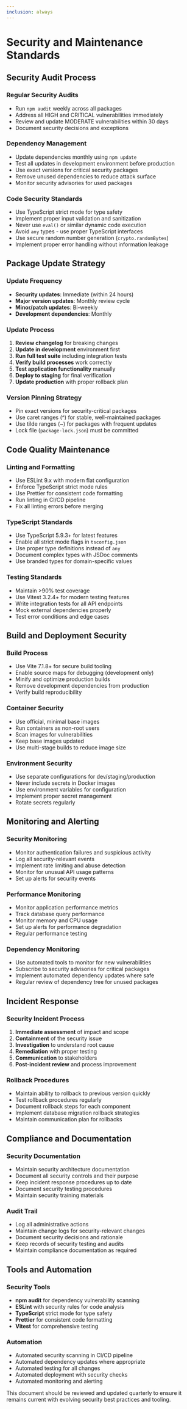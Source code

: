 ```yaml
---
inclusion: always
---
```


# Security and Maintenance Standards

## Security Audit Process

### Regular Security Audits
- Run `npm audit` weekly across all packages
- Address all HIGH and CRITICAL vulnerabilities immediately
- Review and update MODERATE vulnerabilities within 30 days
- Document security decisions and exceptions

### Dependency Management
- Update dependencies monthly using `npm update`
- Test all updates in development environment before production
- Use exact versions for critical security packages
- Remove unused dependencies to reduce attack surface
- Monitor security advisories for used packages

### Code Security Standards
- Use TypeScript strict mode for type safety
- Implement proper input validation and sanitization
- Never use `eval()` or similar dynamic code execution
- Avoid `any` types - use proper TypeScript interfaces
- Use secure random number generation (`crypto.randomBytes`)
- Implement proper error handling without information leakage

## Package Update Strategy

### Update Frequency
- **Security updates**: Immediate (within 24 hours)
- **Major version updates**: Monthly review cycle
- **Minor/patch updates**: Bi-weekly
- **Development dependencies**: Monthly

### Update Process
1. **Review changelog** for breaking changes
2. **Update in development** environment first
3. **Run full test suite** including integration tests
4. **Verify build processes** work correctly
5. **Test application functionality** manually
6. **Deploy to staging** for final verification
7. **Update production** with proper rollback plan

### Version Pinning Strategy
- Pin exact versions for security-critical packages
- Use caret ranges (^) for stable, well-maintained packages
- Use tilde ranges (~) for packages with frequent updates
- Lock file (`package-lock.json`) must be committed

## Code Quality Maintenance

### Linting and Formatting
- Use ESLint 9.x with modern flat configuration
- Enforce TypeScript strict mode rules
- Use Prettier for consistent code formatting
- Run linting in CI/CD pipeline
- Fix all linting errors before merging

### TypeScript Standards
- Use TypeScript 5.9.3+ for latest features
- Enable all strict mode flags in `tsconfig.json`
- Use proper type definitions instead of `any`
- Document complex types with JSDoc comments
- Use branded types for domain-specific values

### Testing Standards
- Maintain >90% test coverage
- Use Vitest 3.2.4+ for modern testing features
- Write integration tests for all API endpoints
- Mock external dependencies properly
- Test error conditions and edge cases

## Build and Deployment Security

### Build Process
- Use Vite 7.1.8+ for secure build tooling
- Enable source maps for debugging (development only)
- Minify and optimize production builds
- Remove development dependencies from production
- Verify build reproducibility

### Container Security
- Use official, minimal base images
- Run containers as non-root users
- Scan images for vulnerabilities
- Keep base images updated
- Use multi-stage builds to reduce image size

### Environment Security
- Use separate configurations for dev/staging/production
- Never include secrets in Docker images
- Use environment variables for configuration
- Implement proper secret management
- Rotate secrets regularly

## Monitoring and Alerting

### Security Monitoring
- Monitor authentication failures and suspicious activity
- Log all security-relevant events
- Implement rate limiting and abuse detection
- Monitor for unusual API usage patterns
- Set up alerts for security events

### Performance Monitoring
- Monitor application performance metrics
- Track database query performance
- Monitor memory and CPU usage
- Set up alerts for performance degradation
- Regular performance testing

### Dependency Monitoring
- Use automated tools to monitor for new vulnerabilities
- Subscribe to security advisories for critical packages
- Implement automated dependency updates where safe
- Regular review of dependency tree for unused packages

## Incident Response

### Security Incident Process
1. **Immediate assessment** of impact and scope
2. **Containment** of the security issue
3. **Investigation** to understand root cause
4. **Remediation** with proper testing
5. **Communication** to stakeholders
6. **Post-incident review** and process improvement

### Rollback Procedures
- Maintain ability to rollback to previous version quickly
- Test rollback procedures regularly
- Document rollback steps for each component
- Implement database migration rollback strategies
- Maintain communication plan for rollbacks

## Compliance and Documentation

### Security Documentation
- Maintain security architecture documentation
- Document all security controls and their purpose
- Keep incident response procedures up to date
- Document security testing procedures
- Maintain security training materials

### Audit Trail
- Log all administrative actions
- Maintain change logs for security-relevant changes
- Document security decisions and rationale
- Keep records of security testing and audits
- Maintain compliance documentation as required

## Tools and Automation

### Security Tools
- **npm audit** for dependency vulnerability scanning
- **ESLint** with security rules for code analysis
- **TypeScript** strict mode for type safety
- **Prettier** for consistent code formatting
- **Vitest** for comprehensive testing

### Automation
- Automated security scanning in CI/CD pipeline
- Automated dependency updates where appropriate
- Automated testing for all changes
- Automated deployment with security checks
- Automated monitoring and alerting

This document should be reviewed and updated quarterly to ensure it remains current with evolving security best practices and tooling.